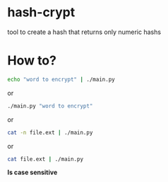 # hash-crypt
tool to create a hash that returns only numeric hashs

# How to?

```bash
echo "word to encrypt" | ./main.py
```

or

```bash
./main.py "word to encrypt"
```

or

```bash
cat -n file.ext | ./main.py
```

or

```bash
cat file.ext | ./main.py
```

**Is case sensitive**
